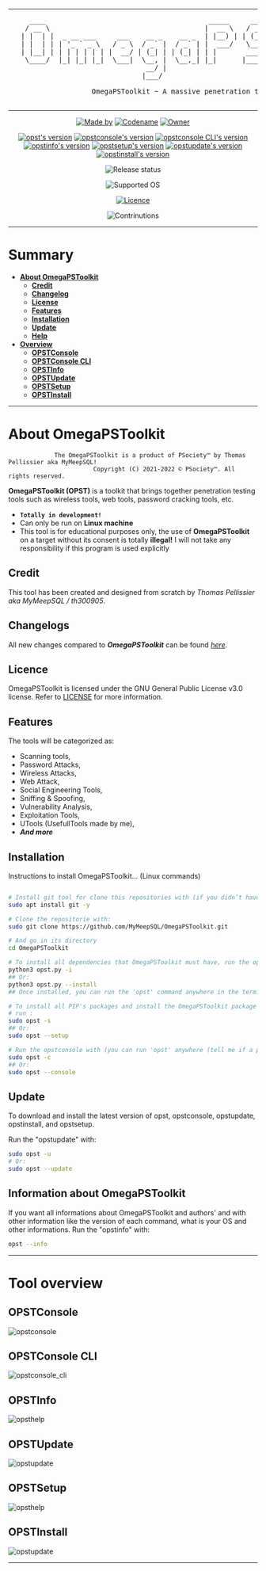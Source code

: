 <!--

#---[Metadata]---------------------------------------------------------------#
#  Filename ~ README.MD                   [Update: 2022-07-16 | 7:06  - PM]  #
#---[Info]-------------------------------------------------------------------#
#  A long description of OmegaPSToolkit                                      #
#  Language  ~  Markdown                                                     #
#---[Author]-----------------------------------------------------------------#
#  Thomas Pellissier ~ @MyMeepSQL                                            #
#  Copyright (C) 2021-2022 - © PSociety™ by MyMeepSQL. All rights reserved.  #
#---[Operating System]-------------------------------------------------------#
#  Developed for Linux                                                       #
#---[Licence]----------------------------------------------------------------#
#  GNU General Public License v3.0                                           #
#  -------------------------------                                           #
#  This program is free software; you can redistribute it and/or modify      #
#  it under the terms of the GNU General Public License as published by      #
#  the Free Software Foundation; either version 2 of the License, or         #
#  (at your option) any later version.                                       #
#                                                                            #
#  This program is distributed in the hope that it will be useful,           #
#  but WITHOUT ANY WARRANTY; without even the implied warranty of            #
#  MERCHANTABILITY or FITNESS FOR A PARTICULAR PURPOSE. See the              #
#  GNU General Public License for more details.                              #
#                                                                            #
#  You should have received a copy of the GNU General Public License along   #
#  with this program; if not, write to the Free Software Foundation, Inc.,   #
#  51 Franklin Street, Fifth Floor, Boston, MA 02110-1301 USA.               #
#----------------------------------------------------------------------------#

-->


----
 <pre>     ____                                       _____     _____   _______                _   _   _   
    / __ \                                     |  __ \   / ____| |__   __|              | | (_) | |  
   | |  | |  _ __ ___     ___    __ _    __ _  | |__) | | (___      | |   ___     ___   | |  _  | |_ 
   | |  | | | '_ ` _ \   / _ \  / _` |  / _` | |  ___/   \___ \     | |  / _ \   / _ \  | | | | | __|
   | |__| | | | | | | | |  __/ | (_| | | (_| | | |       ____) |    | | | (_) | | (_) | | | | | | |_ 
    \____/  |_| |_| |_|  \___|  \__, |  \__,_| |_|      |_____/     |_|  \___/   \___/  |_| |_|  \__|
                                 __/ |                                                                  
                                |___/    
                                
                    OmegaPSToolkit ~ A massive penetration testing toolkit for penteser

</pre>

----

<p align="center">
  <a href="https://github.com/MyMeepSQL"><img src="https://img.shields.io/badge/Made%20by-Thomas%20Pellissier-informational?style=for-the-badge" alt="Made by"></a>
  <a href="https://github.com/MyMeepSQL"><img src="https://img.shields.io/badge/Codename-MyMeepSQL%20/%20th300905-informational?style=for-the-badge" alt="Codename"></a>
  <a href="https://github.com/PentestSociety-PSociety"><img src="https://img.shields.io/badge/Owner-©%20PSociety™-informational?style=for-the-badge" alt="Owner"></a>
</p>
<p align="center">
  <a href="https://github.com/MyMeepSQL/OmegaPSToolkit/blob/main/CHANGLOG.md"><img src="https://img.shields.io/badge/opst%20(CLA,%20Command%20Line%20Arguments)%20(the%20main%20command)%20version-0.0.0.78-brightgreen?style=for-the-badge" alt="opst's version"></a>
  <a href="https://github.com/MyMeepSQL/OmegaPSToolkit/blob/main/CHANGLOG.md"><img src="https://img.shields.io/badge/opstconsole%20version-0.0.1.8-brightgreen?style=for-the-badge" alt="opstconsole's version"></a>
  <a href="https://github.com/MyMeepSQL/OmegaPSToolkit/blob/main/CHANGLOG.md"><img src="https://img.shields.io/badge/opstconsole_CLI%20Version%20[BETA]-v0.0.1.5-red?style=for-the-badge" alt="opstconsole CLI's version"></a>
  <a href="https://github.com/MyMeepSQL/OmegaPSToolkit/blob/main/CHANGLOG.md"><img src="https://img.shields.io/badge/opstinfo%20version-v3.0-success?style=for-the-badge" alt="opstinfo's version"></a>
  <a href="https://github.com/MyMeepSQL/OmegaPSToolkit/blob/main/CHANGLOG.md"><img src="https://img.shields.io/badge/opstsetup%20version-v2.6-success?style=for-the-badge" alt="opstsetup's version"></a>
  <a href="https://github.com/MyMeepSQL/OmegaPSToolkit/blob/main/CHANGLOG.md"><img src="https://img.shields.io/badge/opstupdate%20version-v2.9-success?style=for-the-badge" alt="opstupdate's version"></a>
  <a href="https://github.com/MyMeepSQL/OmegaPSToolkit/blob/main/CHANGLOG.md"><img src="https://img.shields.io/badge/opstinstall%20version-v2.2-success?style=for-the-badge" alt="opstinstall's version"></a>
</p>
<p align="center">
 <img src="https://img.shields.io/badge/Release%20 status-In%20Development-yellow?style=for-the-badge" alt="Release status">
</p>
<p align="center">
  <img src="https://img.shields.io/badge/Supported%20OS-Linux-brightgreen?style=for-the-badge" alt="Supported OS">
</p>
<p align="center">
  <a href="https://github.com/MyMeepSQL/OmegaPSToolkit/blob/test_v1/LICENSE"><img src="https://img.shields.io/badge/Licence-GNU%20GPL--3.0-important?style=for-the-badge" alt="Licence"></a>
</p>
<p align="center">
  <img src="https://img.shields.io/badge/Contributions-Open%20!-yellow?style=for-the-badge" alt="Contrinutions">
</p>

----

# **Summary**
- [**About OmegaPSToolkit**](https://github.com/MyMeepSQL/OmegaPSToolkit/tree/test_v1#about-omegapstoolkit)
  - [**Credit**](https://github.com/MyMeepSQL/OmegaPSToolkit/tree/test_v1#Credit)
  - [**Changelog**](https://github.com/MyMeepSQL/OmegaPSToolkit/tree/test_v1#changelogs)
  - [**License**](https://github.com/MyMeepSQL/OmegaPSToolkit/tree/test_v1#license)
  - [**Features**](https://github.com/MyMeepSQL/OmegaPSToolkit/tree/test_v1#features)
  - [**Installation**](https://github.com/MyMeepSQL/OmegaPSToolkit/tree/test_v1#installation)
  - [**Update**](https://github.com/MyMeepSQL/OmegaPSToolkit/tree/test_v1#update)
  - [**Help**](https://github.com/MyMeepSQL/OmegaPSToolkit/tree/test_v1#help)
- [**Overview**](https://github.com/MyMeepSQL/OmegaPSToolkit/tree/test_v1#tool-overview)
  - [**OPSTConsole**](https://github.com/MyMeepSQL/OmegaPSToolkit/tree/test_v1#opstconsole)
  - [**OPSTConsole CLI**](https://github.com/MyMeepSQL/OmegaPSToolkit/tree/test_v1#opstconsole-cli)
  - [**OPSTInfo**](https://github.com/MyMeepSQL/OmegaPSToolkit/tree/test_v1#opstinfo)
  - [**OPSTUpdate**](https://github.com/MyMeepSQL/OmegaPSToolkit/tree/test_v1#opstupdate)
  - [**OPSTSetup**](https://github.com/MyMeepSQL/OmegaPSToolkit/tree/test_v1#opstsetup)
  - [**OPSTInstall**](https://github.com/MyMeepSQL/OmegaPSToolkit/tree/test_v1#opstinstall)

----

# **About OmegaPSToolkit**
```
             The OmegaPSToolkit is a product of PSociety™ by Thomas Pellissier aka MyMeepSQL!
                        Copyright (C) 2021-2022 © PSociety™. All rights reserved.
```

**OmegaPSToolkit (OPST)** is a toolkit that brings together penetration testing tools such as wireless tools, web tools, password cracking tools, etc.
* **`Totally in development!`**
* Can only be run on **Linux machine**
* This tool is for educational purposes only, the use of **OmegaPSToolkit** on a target without its consent is totally **illegal!** I will not take any responsibility if this program is used explicitly

## **Credit**
This tool has been created and designed from scratch by *Thomas Pellissier aka MyMeepSQL / th300905*.
## **Changelogs**
All new changes compared to _**OmegaPSToolkit**_ can be found _[here](https://github.com/MyMeepSQL/OmegaPSToolkit/blob/test_v1/CHANGLOG.md)_.
## **Licence**
OmegaPSToolkit is licensed under the GNU General Public License v3.0 license. Refer to [LICENSE](LICENSE) for more information.
## **Features**
The tools will be categorized as:
* Scanning tools,
* Password Attacks,
* Wireless Attacks,
* Web Attack,
* Social Engineering Tools,
* Sniffing & Spoofing,
* Vulnerability Analysis,
* Exploitation Tools,
* UTools (UsefullTools made by me),
* _**And more**_

## **Installation**
Instructions to install OmegaPSToolkit... (Linux commands)
```bash

# Install git tool for clone this repositories with (if you didn’t have it):
sudo apt install git -y

# Clone the repositorie with:
sudo git clone https://github.com/MyMeepSQL/OmegaPSToolkit.git

# And go in its directory
cd OmegaPSToolkit

# To install all dependencies that OmegaPSToolkit must have, run the opstinstall with:
python3 opst.py -i
## Or:
python3 opst.py --install
## Once installed, you can run the 'opst' command anywhere in the terminal (you can run OPST anywhere (tell me if a problem appears).

# To install all PIP's packages and install the OmegaPSToolkit package  (you can run OPST anywhere (tell me if a problem appears), 
# run :
sudo opst -s
## Or:
sudo opst --setup

# Run the opstconsole with (you can run 'opst' anywhere (tell me if a problem appears)):
sudo opst -c
## Or:
sudo opst --console
```
## **Update**
To download and install the latest version of opst, opstconsole, opstupdate, opstinstall, and opstsetup. 

Run the "opstupdate" with:
```bash
sudo opst -u
# Or:
sudo opst --update
```
## **Information about OmegaPSToolkit**
If you want all informations about OmegaPSToolkit and authors' and with other information like the version of each command, what is your OS and other informations.
Run the "opstinfo" with:
```bash
opst --info
```

----

# Tool overview
## OPSTConsole

![opstconsole](https://github.com/MyMeepSQL/OmegaPSToolkit/blob/test_v1/omegapstoolkit/screens/opstconsole_main_page.png)

## OPSTConsole CLI
![opstconsole_cli](https://github.com/MyMeepSQL/OmegaPSToolkit/blob/test_v1/omegapstoolkit/screens/opstconsole_cli.png)

## OPSTInfo
![opsthelp](https://github.com/MyMeepSQL/OmegaPSToolkit/blob/test_v1/omegapstoolkit/screens/opsthelp.png)

## OPSTUpdate
![opstupdate](https://github.com/MyMeepSQL/OmegaPSToolkit/blob/test_v1/omegapstoolkit/screens/opstupdate.png)

## OPSTSetup 
![opsthelp](https://github.com/MyMeepSQL/OmegaPSToolkit/blob/test_v1/omegapstoolkit/screens/opstsetup.png)

## OPSTInstall
![opstupdate](https://github.com/MyMeepSQL/OmegaPSToolkit/blob/test_v1/omegapstoolkit/screens/opstinstall-all.png)

----
